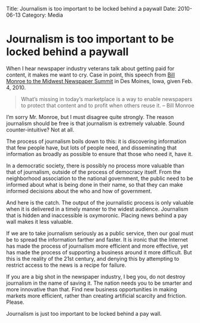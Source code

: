 Title: Journalism is too important to be locked behind a paywall
Date: 2010-06-13
Category: Media

Journalism is too important to be locked behind a paywall
=========================================================

When I hear newspaper industry veterans talk about getting paid for
content, it makes me want to cry. Case in point, this speech from [Bill
Monroe to the Midwest Newspaper
Summit](http://newshare.com/wiki/index.php/Andac-monroe-speech) in Des
Moines, Iowa, given Feb. 4, 2010.

> What’s missing in today’s marketplace is a way to enable newspapers to
> protect that content and to profit when others reuse it. – Bill Monroe

I’m sorry Mr. Monroe, but I must disagree quite strongly. The reason
journalism should be free is that journalism is extremely valuable.
Sound counter-intuitive? Not at all.

The process of journalism boils down to this: it is discovering
information that few people have, but lots of people need, and
disseminating that information as broadly as possible to ensure that
those who need it, have it.

In a democratic society, there is possibly no process more valuable than
that of journalism, outside of the process of democracy itself. From the
neighborhood association to the national government, the public need to
be informed about what is being done in their name, so that they can
make informed decisions about the who and how of government.

And here is the catch. The output of the journalistic process is only
valuable when it is delivered in a timely manner to the widest audience.
Journalism that is hidden and inaccessible is oxymoronic. Placing news
behind a pay wall makes it less valuable.

If we are to take journalism seriously as a public service, then our
goal must be to spread the information farther and faster. It is ironic
that the Internet has made the process of journalism more efficient and
more effective, yet has made the process of supporting a business around
it more difficult. But this is the reality of the 21st century, and
denying this by attempting to restrict access to the news is a recipe
for failure.

If you are a big shot in the newspaper industry, I beg you, do not
destroy journalism in the name of saving it. The nation needs you to be
smarter and more innovative than that. Find new business opportunities
in making markets more efficient, rather than creating artificial
scarcity and friction. Please.

Journalism is just too important to be locked behind a pay wall.
